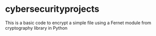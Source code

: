 # cybersecurityprojects
This is a basic code to encrypt a simple file using a Fernet module from cryptography library in Python
